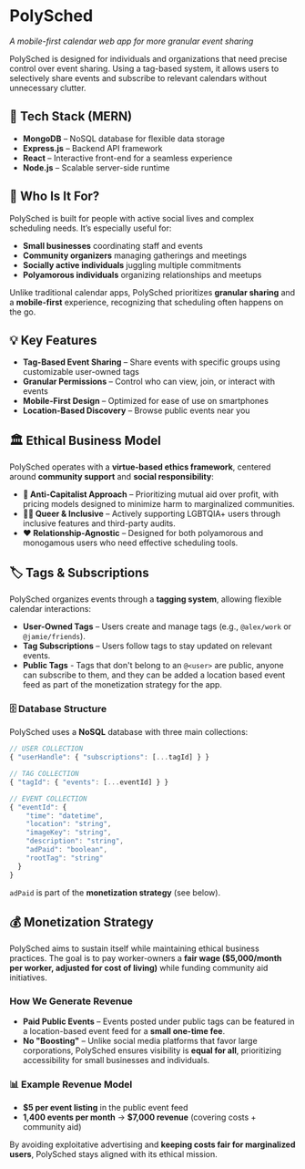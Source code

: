 # PolySched  
*A mobile-first calendar web app for more granular event sharing*  

PolySched is designed for individuals and organizations that need precise control over event sharing. Using a tag-based system, it allows users to selectively share events and subscribe to relevant calendars without unnecessary clutter.  

## 🔧 Tech Stack (MERN)  
- **MongoDB** – NoSQL database for flexible data storage  
- **Express.js** – Backend API framework  
- **React** – Interactive front-end for a seamless experience  
- **Node.js** – Scalable server-side runtime  

## 🎯 Who Is It For?  
PolySched is built for people with active social lives and complex scheduling needs. It’s especially useful for:  
- **Small businesses** coordinating staff and events  
- **Community organizers** managing gatherings and meetings  
- **Socially active individuals** juggling multiple commitments  
- **Polyamorous individuals** organizing relationships and meetups  

Unlike traditional calendar apps, PolySched prioritizes **granular sharing** and a **mobile-first** experience, recognizing that scheduling often happens on the go.  

## 💡 Key Features  
- **Tag-Based Event Sharing** – Share events with specific groups using customizable user-owned tags  
- **Granular Permissions** – Control who can view, join, or interact with events  
- **Mobile-First Design** – Optimized for ease of use on smartphones  
- **Location-Based Discovery** – Browse public events near you  

## 🏛 Ethical Business Model  
PolySched operates with a **virtue-based ethics framework**, centered around **community support** and **social responsibility**:  

- **📢 Anti-Capitalist Approach** – Prioritizing mutual aid over profit, with pricing models designed to minimize harm to marginalized communities.  
- **🏳️‍🌈 Queer & Inclusive** – Actively supporting LGBTQIA+ users through inclusive features and third-party audits.  
- **❤️ Relationship-Agnostic** – Designed for both polyamorous and monogamous users who need effective scheduling tools.  

## 🏷 Tags & Subscriptions  
PolySched organizes events through a **tagging system**, allowing flexible calendar interactions:  
- **User-Owned Tags** – Users create and manage tags (e.g., `@alex/work` or `@jamie/friends`).  
- **Tag Subscriptions** – Users follow tags to stay updated on relevant events.  
- **Public Tags** - Tags that don't belong to an `@<user>` are public, anyone can subscribe to them, and they can be added a location based event feed as part of the monetization strategy for the app.

### 🗄 Database Structure  
PolySched uses a **NoSQL** database with three main collections:  

```js
// USER COLLECTION  
{ "userHandle": { "subscriptions": [...tagId] } }

// TAG COLLECTION  
{ "tagId": { "events": [...eventId] } }

// EVENT COLLECTION  
{ "eventId": { 
    "time": "datetime",  
    "location": "string",  
    "imageKey": "string",  
    "description": "string",  
    "adPaid": "boolean",  
    "rootTag": "string"  
  } 
}
```

`adPaid` is part of the **monetization strategy** (see below).  

## 💰 Monetization Strategy  
PolySched aims to sustain itself while maintaining ethical business practices. The goal is to pay worker-owners a **fair wage ($5,000/month per worker, adjusted for cost of living)** while funding community aid initiatives.  

### How We Generate Revenue  
- **Paid Public Events** – Events posted under public tags can be featured in a location-based event feed for a **small one-time fee**.  
- **No "Boosting"** – Unlike social media platforms that favor large corporations, PolySched ensures visibility is **equal for all**, prioritizing accessibility for small businesses and individuals.  

### 📊 Example Revenue Model  
- **$5 per event listing** in the public event feed  
- **1,400 events per month** → **$7,000 revenue** (covering costs + community aid)  

By avoiding exploitative advertising and **keeping costs fair for marginalized users**, PolySched stays aligned with its ethical mission.  
